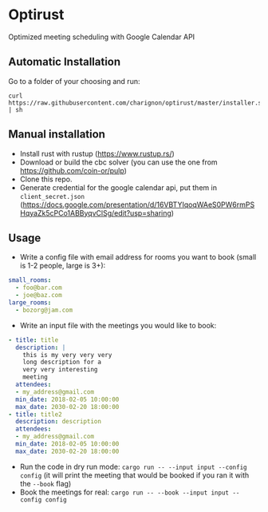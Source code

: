 # Optirust

Optimized meeting scheduling with Google Calendar API

## Automatic Installation

Go to a folder of your choosing and run:
```
curl https://raw.githubusercontent.com/charignon/optirust/master/installer.sh | sh
```

## Manual installation
- Install rust with rustup (https://www.rustup.rs/)
- Download or build the cbc solver (you can use the one from https://github.com/coin-or/pulp)
- Clone this repo.
- Generate credential for the google calendar api, put them in `client_secret.json` (https://docs.google.com/presentation/d/16VBTYIqoqWAeS0PW6rmPSHqyaZk5cPCo1ABByqvClSg/edit?usp=sharing)

## Usage
- Write a config file with email address for rooms you want to book (small is 1-2 people, large is 3+):
```yaml
small_rooms:
  - foo@bar.com
  - joe@baz.com
large_rooms:
  - bozorg@jam.com
```

- Write an input file with the meetings you would like to book:
```yaml
- title: title
  description: |
    this is my very very very
    long description for a
    very very interesting
    meeting
  attendees:
  - my_address@gmail.com
  min_date: 2018-02-05 10:00:00
  max_date: 2030-02-20 18:00:00
- title: title2
  description: description
  attendees:
  - my_address@gmail.com
  min_date: 2018-02-05 10:00:00
  max_date: 2030-02-20 18:00:00
```

- Run the code in dry run mode: `cargo run -- --input input --config config` (it will print the meeting that would be booked if you ran it with the `--book` flag)
- Book the meetings for real: `cargo run -- --book --input input --config config`
